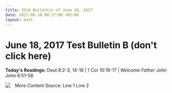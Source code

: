 ```yaml
---
title: ICCH Bullettin of June 18, 2017
date: 2017-06-18 08:17:00 +02:00
layout: post
---
```


# June 18, 2017 Test Bulletin B (don't click here)
<span style="float: right"><em>Welcome Father John</em></span>
**Today's Readings:** Deut 8:2-3, 14-16 | 1 Cor 10:16-17 | John 6:51-58


<img style="float: left; margin-right: 1em;" src="https://placeholdit.imgix.net/~text?txtsize=33&txt=Image&w=230&h=230">

More Content
Source: Line 1
Line 2





